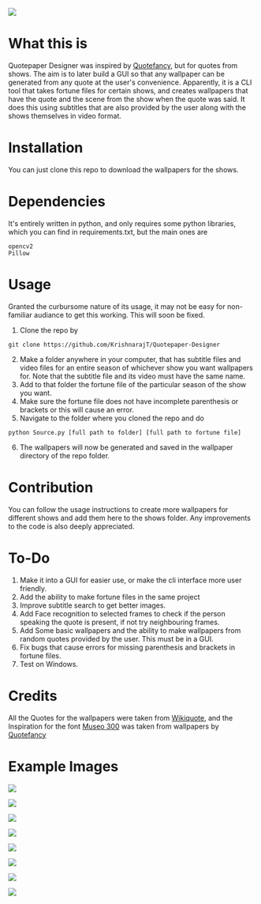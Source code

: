 ![](https://github.com/KrishnarajT/Quotepaper-Designer/blob/master/Title%20Card.png)
# What this is
Quotepaper Designer was inspired by [Quotefancy](https://quotefancy.com/), but for quotes from shows. The aim is to later build a GUI so that any wallpaper can be generated from any quote at the user's convenience. Apparently, it is a CLI tool that takes fortune files for certain shows, and creates wallpapers that have the quote and the scene from the show when the quote was said. It does this using subtitles that are also provided by the user along with the shows themselves in video format. 


# Installation
You can just clone this repo to download the wallpapers for the shows. 

# Dependencies
It's entirely written in python, and only requires some python libraries, which you can find in requirements.txt, but the main ones are
```
opencv2 
Pillow
```

# Usage
Granted the curbursome nature of its usage, it may not be easy for non-familiar audiance to get this working. This will soon be fixed. 

1. Clone the repo by
```
git clone https://github.com/KrishnarajT/Quotepaper-Designer
``` 
2. Make a folder anywhere in your computer, that has subtitle files and video files for an entire season of whichever show you want wallpapers for. Note that the subtitle file and its video must have the same name. 
3. Add to that folder the fortune file of the particular season of the show you want.
4. Make sure the fortune file does not have incomplete parenthesis or brackets or this will cause an error.
5. Navigate to the folder where you cloned the repo and do
```
python Source.py [full path to folder] [full path to fortune file]
```
6. The wallpapers will now be generated and saved in the wallpaper directory of the repo folder. 




# Contribution
You can follow the usage instructions to create more wallpapers for different shows and add them here to the shows folder. Any improvements to the code is also deeply appreciated. 

# To-Do
1. Make it into a GUI for easier use, or make the cli interface more user friendly.
2. Add the ability to make fortune files in the same project
3. Improve subtitle search to get better images. 
4. Add Face recognition to selected frames to check if the person speaking the quote is present, if not try neighbouring frames. 
5. Add Some basic wallpapers and the ability to make wallpapers from random quotes provided by the user. This must be in a GUI.
6. Fix bugs that cause errors for missing parenthesis and brackets in fortune files.
7. Test on Windows. 

# Credits

All the Quotes for the wallpapers were taken from 
[Wikiquote](https://en.wikiquote.org/wiki/Main_Page), and the 
Inspiration for the font [Museo 300](https://fonts.adobe.com/fonts/museo) was taken from wallpapers by
[Quotefancy](https://quotefancy.com/)

# Example Images
![](https://github.com/KrishnarajT/Quotepaper-Designer/blob/master/Shows/The%20Mentalist/s02%20-%2047.jpg)

![](https://github.com/KrishnarajT/Quotepaper-Designer/blob/master/Shows/Friends/Friends%20-%2014.jpg)

![](https://github.com/KrishnarajT/Quotepaper-Designer/blob/master/Shows/The%20Office/Season.2%20-%2031.jpg)

![](https://github.com/KrishnarajT/Quotepaper-Designer/blob/master/Shows/The%20Office/Season.7%20-%205.jpg)

![](https://github.com/KrishnarajT/Quotepaper-Designer/blob/master/Shows/The%20Mentalist/s04%20-%2026.jpg)

![](https://github.com/KrishnarajT/Quotepaper-Designer/blob/master/Shows/The%20Big%20Bang%20Theory/The%20Big%20Bang%20Theory%20Season%202%20-%203.jpg)

![](https://github.com/KrishnarajT/Quotepaper-Designer/blob/master/Shows/The%20Big%20Bang%20Theory/The%20Big%20Bang%20Theory%20Season%205%20-%2024.jpg)

![](https://github.com/KrishnarajT/Quotepaper-Designer/blob/master/Shows/The%20Mentalist/s05%20-%2028.jpg)